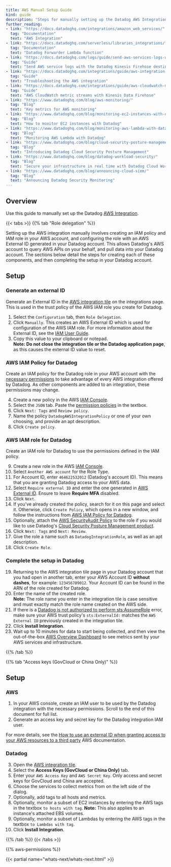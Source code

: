 ```yaml
---
title: AWS Manual Setup Guide
kind: guide
description: "Steps for manually setting up the Datadog AWS Integration"
further_reading:
- link: "https://docs.datadoghq.com/integrations/amazon_web_services/"
  tag: "Documentation"
  text: "AWS Integration"
- link: "https://docs.datadoghq.com/serverless/libraries_integrations/forwarder/"
  tag: "Documentation"
  text: "Datadog Forwarder Lambda function"
- link: "https://docs.datadoghq.com/logs/guide/send-aws-services-logs-with-the-datadog-kinesis-firehose-destination/"
  tag: "Guide"
  text: "Send AWS service logs with the Datadog Kinesis Firehose destination"
- link: "https://docs.datadoghq.com/integrations/guide/aws-integration-troubleshooting/"
  tag: "Guide"
  text: "Troubleshooting the AWS integration" 
- link: "https://docs.datadoghq.com/integrations/guide/aws-cloudwatch-metric-streams-with-kinesis-data-firehose/"
  tag: "Guide"
  text: "AWS CloudWatch metric streams with Kinesis Data Firehose"
- link: "https://www.datadoghq.com/blog/aws-monitoring/"
  tag: "Blog"
  text: "Key metrics for AWS monitoring"
- link: "https://www.datadoghq.com/blog/monitoring-ec2-instances-with-datadog/"
  tag: "Blog"
  text: "How to monitor EC2 instances with Datadog"
- link: "https://www.datadoghq.com/blog/monitoring-aws-lambda-with-datadog/"
  tag: "Blog"
  text: "Monitoring AWS Lambda with Datadog"
- link: "https://www.datadoghq.com/blog/cloud-security-posture-management/"
  tag: "Blog"
  text: "Introducing Datadog Cloud Security Posture Management"
- link: "https://www.datadoghq.com/blog/datadog-workload-security/"
  tag: "Blog"
  text: "Secure your infrastructure in real time with Datadog Cloud Workload Security"
- link: "https://www.datadoghq.com/blog/announcing-cloud-siem/"
  tag: "Blog"
  text: "Announcing Datadog Security Monitoring"
---
```


## Overview

Use this guide to manually set up the Datadog [AWS Integration][1].

{{< tabs >}}
{{% tab "Role delegation" %}}

Setting up the AWS integration manually involves creating an IAM policy and IAM role in your AWS account, and configuring the role with an AWS External ID generated in your Datadog account. This allows Datadog's AWS account to query AWS APIs on your behalf, and pull data into your Datadog account. The sections below detail the steps for creating each of these components, and then completing the setup in your Datadog account.

## Setup

### Generate an external ID
Generate an External ID in the <a href="https://app.datadoghq.com/account/settings#integrations/amazon_web_services" target="_blank">AWS integration tile</a> on the integrations page. This is used in the trust policy of the AWS IAM role you create for Datadog.
1. Select the `Configuration` tab, then `Role Delegation`.
2. Click `Manually`. This creates an AWS External ID which is used for configuration of the AWS IAM role. For more information about the External ID, see the [IAM User Guide][1].
3. Copy this value to your clipboard or notepad.  
  **Note: Do not close the integration tile or the Datadog application page**, as this causes the external ID value to reset.

### AWS IAM Policy for Datadog
Create an IAM policy for the Datadog role in your AWS account with the [necessary permissions](#aws-integration-iam-policy) to take advantage of every AWS integration offered by Datadog. As other components are added to an integration, these permissions may change. 

4. Create a new policy in the AWS [IAM Console][2].
5. Select the `JSON` tab. Paste the [permission policies](#aws-integration-iam-policy) in the textbox. 
6. Click `Next: Tags` and `Review policy`.
7. Name the policy `DatadogAWSIntegrationPolicy` or one of your own choosing, and provide an apt description.
8. Click `Create policy`.

### AWS IAM role for Datadog
Create an IAM role for Datadog to use the permissions defined in the IAM policy.

9. Create a new role in the AWS [IAM Console][3].
10. Select `Another AWS account` for the Role Type.
11. For Account ID, enter `464622532012` (Datadog's account ID). This means that you are granting Datadog access to your AWS data.
12. Select `Require external ID` and enter the one generated in [AWS External ID](#generate-an-external-id). 
Ensure to leave **Require MFA** disabled. 
13. Click `Next`.
14. If you've already created the policy, search for it on this page and select it. Otherwise, click `Create Policy`, which opens in a new window, and follow the instructions from [AWS IAM Policy for Datadog](#aws-integration-iam-policy). 
15. Optionally, attach the <a href="https://console.aws.amazon.com/iam/home#policies/arn:aws:iam::aws:policy/SecurityAudit" target="_blank">AWS SecurityAudit Policy</a> to the role if you would like to use Datadog's [Cloud Security Posture Management product][4].
16. Click `Next: Tags` and `Next: Review`.
17. Give the role a name such as `DatadogIntegrationRole`, as well as an apt description. 
18. Click `Create Role`.

### Complete the setup in Datadog

19. Returning to the AWS integration tile page in your Datadog account that you had open in another tab, enter your AWS Account ID **without dashes**, for example: `123456789012`. Your Account ID can be found in the ARN of the role created for Datadog.
20. Enter the name of the created role.  
**Note:** The role name you enter in the integration tile is case sensitive and must exactly match the role name created on the AWS side.
21. If there is a [Datadog is not authorized to perform sts:AssumeRole][5] error, make sure your AWS trust policy's `sts:ExternalId:` matches the `AWS External ID` previously created in the integration tile.
22. Click **Install Integration**.
23. Wait up to 10 minutes for data to start being collected, and then view the out-of-the-box <a href="https://app.datadoghq.com/screen/integration/7/aws-overview" target="_blank">AWS Overview Dashboard</a> to see metrics sent by your AWS services and infrastructure.

[1]: http://docs.aws.amazon.com/IAM/latest/UserGuide/id_roles_create_for-user_externalid.html
[2]: https://console.aws.amazon.com/iam/home#/policies
[3]: https://console.aws.amazon.com/iam/home#/roles
[4]: /security_platform/cspm
[5]: /integrations/faq/error-datadog-not-authorized-sts-assume-role/
{{% /tab %}}

{{% tab "Access keys (GovCloud or China Only)" %}}

## Setup

### AWS

1. In your AWS console, create an IAM user to be used by the Datadog integration with the necessary permissions. Scroll to the end of this document for full list.
2. Generate an access key and secret key for the Datadog integration IAM user.

For more details, see the [How to use an external ID when granting access to your AWS resources to a third party][1] AWS documentation.

### Datadog

3. Open the [AWS integration tile][2].
4. Select the **Access Keys (GovCloud or China Only)** tab.
5. Enter your `AWS Access Key` and `AWS Secret Key`. Only access and secret keys for GovCloud and China are accepted.
6. Choose the services to collect metrics from on the left side of the dialog.
7. Optionally, add tags to all hosts and metrics.
8. Optionally, monitor a subset of EC2 instances by entering the AWS tags in the textbox `to hosts with tag`. **Note:** This also applies to an instance's attached EBS volumes.
9. Optionally, monitor a subset of Lambdas by entering the AWS tags in the textbox `to Lambdas with tag`.
10. Click **Install Integration**.

[1]: https://docs.aws.amazon.com/IAM/latest/UserGuide/id_roles_create_for-user_externalid.html
[2]: https://app.datadoghq.com/account/settings#integrations/amazon_web_services
{{% /tab %}}
{{< /tabs >}}

{{% aws-permissions %}}

{{< partial name="whats-next/whats-next.html" >}}

[1]: /integrations/amazon_web_services/
